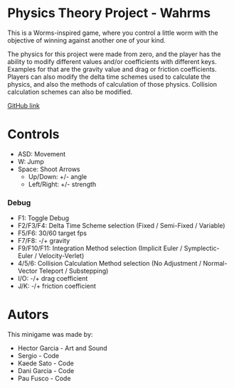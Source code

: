 # Physics Theory Project - Wahrms
This is a Worms-inspired game, where you control a little worm with the objective of winning against another one of your kind.

The physics for this project were made from zero, and the player has the ability to modify different values and/or coefficients with different keys. Examples for that are the gravity value and drag or friction coefficients. Players can also modify the delta time schemes used to calculate the physics, and also the methods of calculation of those physics. Collision calculation schemes can also be modified.

[GitHub link](https://github.com/PauFusco/Wahrms)

# Controls
- ASD: Movement
- W: Jump
- Space: Shoot
Arrows
  - Up/Down: +/- angle
  - Left/Right: +/- strength

### Debug
- F1: Toggle Debug
- F2/F3/F4: Delta Time Scheme selection (Fixed / Semi-Fixed / Variable)
- F5/F6: 30/60 target fps
- F7/F8: -/+ gravity
- F9/F10/F11: Integration Method selection (Implicit Euler / Symplectic-Euler / Velocity-Verlet)
- 4/5/6: Collision Calculation Method selection (No Adjustment / Normal-Vector Teleport / Substepping)
- I/O: -/+ drag coefficient
- J/K: -/+ friction coefficient

# Autors
This minigame was made by:
  - Hector Garcia - Art and Sound
  - Sergio - Code
  - Kaede Sato - Code
  - Dani Garcia - Code
  - Pau Fusco - Code
